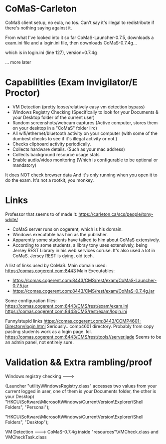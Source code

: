 # CoMaS-Carleton
CoMaS client setup, no eula, no tos. Can't say it's illegal to redistribute if there's nothing saying against it.


From what I've looked into it so far CoMaS-Launcher-0.7.5, downloads a exam.ini file and a login.ini file, then downloads CoMaS-0.7.4g...

which is in login.ini (line 127), version=0.7.4g


... more later


# Capabilities (Exam Invigilator/E Proctor)

- VM Detection (pretty loose/relatively easy vm detection bypass)
- Windows Registry Checking (Specifically to look for your Documents & your Desktop folder of the current user)
- Random screenshots/webcam captures (Active computer, stores them on your desktop in a "CoMaS" folder iirc)
- All wifi/ethernet/bluetooth activity on your computer (with some of the dumbest checks to see if it's illegal activity or not.)
- Checks clipboard activity periodically.
- Collects hardware details. (Such as your mac address)
- Collects background resource usage stats
- Enable audio/video monitoring (Which is configurable to be optional or mandatory)

It does NOT check browser data
And it's only running when you open it to do the exam. It's not a rootkit, you monkey.

# Links

Professor that seems to of made it:
https://carleton.ca/scs/people/tony-white/
- CoMaS server runs on cogerent, which is his domain.
- Windows executable has him as the publisher.
- Apparently some students have talked to him about CoMaS extensively.
- According to some students, a libray tony uses extensively, being Jersey REST Library in his web services coruse. It's also used a lot in CoMaS. Jersey REST is dying, old tech.

A list of links used by CoMaS. 
Main domain used: https://comas.cogerent.com:8443
Main Executables:
- https://comas.cogerent.com:8443/CMS/rest/exam/CoMaS-Launcher-0.7.5.jar
- https://comas.cogerent.com:8443/CMS/rest/exam/CoMaS-0.7.4g.jar


Some configuration files:
https://comas.cogerent.com:8443/CMS/rest/exam/exam.ini
https://comas.cogerent.com:8443/CMS/rest/exam/login.ini


Funny/stupid links
https://comas.cogerent.com:8443/COMP4601-Directory/login.html
Seriously.. comp4601 directory. Probably from copy pasting students work as a login page. lol.
https://comas.cogerent.com:8443/CMS/rest/tools//server.jade
Seems to be an admin panel, not entirely sure.






# Validation && Extra rambling/proof

Windows registry checking --->

(Launcher "utility\WindowsRegistry.class" accesses two values from your current logged in user, one of them is your Documents folder, the other is your Desktop)
"HKCU\\Software\\Microsoft\\Windows\\CurrentVersion\\Explorer\\Shell Folders", "Personal");

"HKCU\\Software\\Microsoft\\Windows\\CurrentVersion\\Explorer\\Shell Folders", "Desktop");

VM Detection ---> 
CoMaS-0.7.4g inside "resources"\VMCheck.class and VMCheckTask.class

